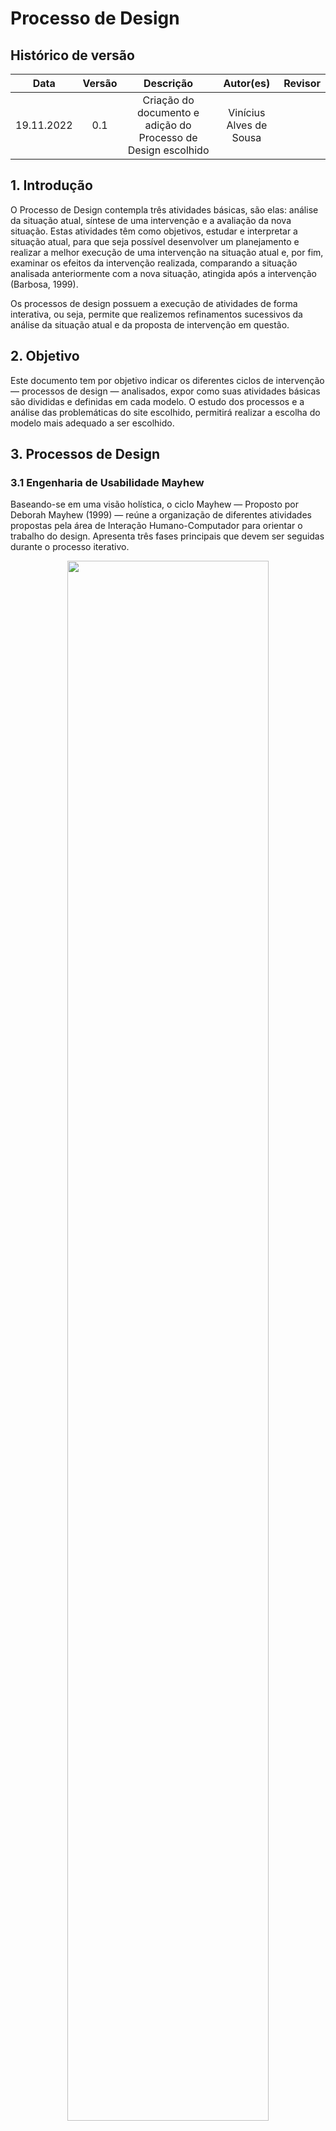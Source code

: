 # Processo de Design

## Histórico de versão

|    Data    | Versão | Descrição                                   | Autor(es)                         | Revisor            |
| :--------: | :----: | :-----------------------------------------: | :-------------------------------: | :----------------: |
| 19.11.2022 |  0.1   | Criação do documento e adição do Processo de Design escolhido | Vinícius Alves de Sousa |  |

## 1. Introdução

O Processo de Design contempla três atividades básicas, são elas: análise da situação atual, síntese de uma intervenção e a avaliação da nova situação. Estas atividades têm como objetivos, estudar e interpretar a situação atual, para que seja possível desenvolver um planejamento e realizar a melhor execução de uma intervenção na situação atual e, por fim, examinar os efeitos da intervenção realizada, comparando a situação analisada anteriormente com a nova situação, atingida após a intervenção (Barbosa, 1999).

Os processos de design possuem a execução de atividades de forma interativa, ou seja, permite que realizemos refinamentos sucessivos da análise da situação atual e da proposta de intervenção em questão.

## 2. Objetivo

Este documento tem por objetivo indicar os diferentes ciclos de intervenção — processos de design — analisados, expor como suas atividades básicas são divididas e definidas em cada modelo. O estudo dos processos e a análise das problemáticas do site escolhido, permitirá realizar a escolha do modelo mais adequado a ser escolhido.

## 3. Processos de Design

### 3.1 Engenharia de Usabilidade Mayhew

Baseando-se em uma visão holística,  o ciclo Mayhew — Proposto por Deborah Mayhew (1999) — reúne a organização de diferentes atividades propostas pela área de Interação Humano-Computador para orientar o trabalho do design. Apresenta três fases principais que devem ser seguidas durante o processo iterativo.

<p align='center'>
    <img width="80%" src="https://user-images.githubusercontent.com/77307847/203667451-8f9045a5-bff9-40fa-97d9-4abc18a1e1f0.png"/>
</p>

- **Análise de requisitos:** a análise de requisitos configura a primeira fase do ciclo de Mayhew, onde são definidas as metas de usabilidade com base no perfil dos usuários, análise de tarefas, possibilidades e limitações da plataforma em que o sistema será executado e os princípios gerais de design do projeto.

- **Design, avaliação e desenvolvimento:** a segunda fase do ciclo, caracterizada por design, avaliação e desenvolvimento, tem por objetivo a criação de uma solução que se baseia nas metas de usabilidade definidas durante a análise de requisitos. Esta etapa se divide em três níveis de detalhe, basicamente divididos em: projeto e avaliação do modelo conceitual, prototipação e avaliação do design de interfaces, e análise interativa das interfaces propostas.

- **Instalação:** na terceira e última fase do ciclo, é feita a coleta de opiniões dos usuários após um tempo de uso do produto. Tais opiniões serão utilizadas para futuras melhorias do sistema.

### 3.2 Engenharia de Usabilidade Nielsen

De acordo com Jakob Nielsen (1993) , a engenharia de usabilidade visa o desenvolvimento de interfaces com os seguintes atributos:

- **Produtividade na realização de atividades:** a interface deve permitir bom desempenho do usuário na realização de suas tarefas.

- **Facilidade de aprendizado:** deve ser fácil para o usuário aprender a utilizar o software.

- **Retenção do aprendizado com uso intermitente:** a interface deve permitir que o usuário consiga utilizar o software adequadamente mesmo quando fica sem usá-lo por um período relativamente longo de tempo.

- **Prevenção de erros do usuário:** o sistema deve prevenir erros do usuário quando o utiliza em suas atividades.

- **Satisfação:** o usuário deve gostar de utilizar o sistema.

### 3.3 Ciclo de Vida em Estrela
Proposto por Hartson e Hix em 1989, o ciclo de vida em estrela, a sequência das atividades é decisão do designer, que leva em consideração os recursos disponíveis no momento de iniciar o projeto, se tornando flexível e exigindo experiência dos profissionais. O ciclo divide-se em quatro atividades principais:

<p align='center'>
    <img width="80%" src="https://user-images.githubusercontent.com/77307847/203668449-099b9600-3988-4540-a044-cfc9dc18ebc8.png"/>
    
</p>

- **Análise de tarefas, usuários e funções:** o objetivo é identificar e compreender os problemas da situação atual, levantamento das necessidades e das oportunidades de melhoria

- **Especificação de requisitos:** irá definir quais problemas serão resolvidos com a intervenção proposta. Esta atividade visa consolidar a análise realizada durante a primeira etapa.

- **Síntese:** é segmentada em:
    - **Criação** da solução de IHC, chamada de projeto conceitual e especificação do design
    - **Prototipação**, onde são elaboradas versões interativas para a solução proposta;
    - Atividade de **implementação**, momento em que a solução será colocada efetivamente em vigor.

- **Avaliação:** colocada como principal atividade do modelo, após a conclusão de cada atividade, o designer deve avaliar os resultados obtidos para verificar se encontrou ou está no caminho certo para encontrar uma solução satisfatória.

## 4. Justificativa

Entre os modelos discutidos, o Ciclo de Mayhew foi avaliado como o modelo mais adequado para o projeto do site aprender 3. Pelo fato de seus artefatos serem mais completos e existir um direcionamento entre as etapas, todos os participantes do grupo julgaram este ser o modelo ideal a ser utilizado na disciplina de Interação Humano-Computador, sendo possível, a utilização de alguns artefatos de outros modelos, não se restringindo a um único modelo que pode se mostrar incompleto em algum dos processos do projeto.

## Bibliografia
BARBOSA, Simone; DINIZ, Bruno. Interação Humano-Computador, Editora Elsevier, Rio de Janeiro, 2010.

Barbosa, S. D. J.; Silva, B. S. da; Silveira, M. S.; Gasparini, I.; Darin, T.; Barbosa, G. D. J. (2021) Interação Humano-Computador e Experiência do usuário. Autopublicação.
